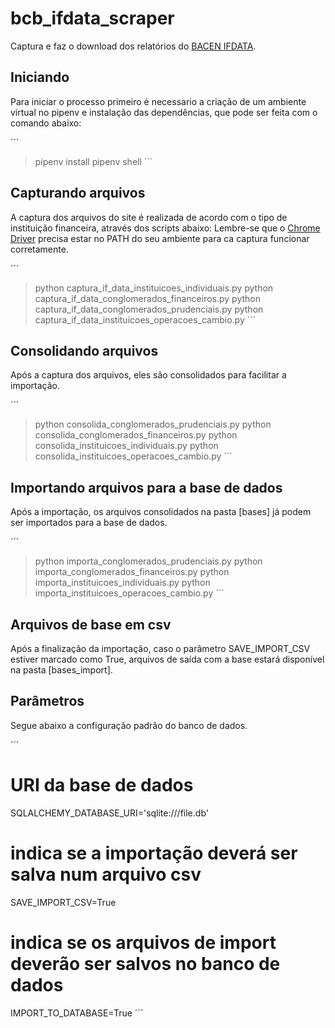 # bcb_ifdata_scraper

Captura e faz o download dos relatórios do [BACEN IFDATA](https://www3.bcb.gov.br/ifdata/index.html).

## Iniciando

Para iniciar o processo primeiro é necessario a criação de um ambiente virtual no pipenv e instalação das dependências, que pode ser feita com o comando abaixo:

´´´
> pipenv install
> pipenv shell
´´´

## Capturando arquivos

A captura dos arquivos do site é realizada de acordo com o tipo de instituição financeira, através dos scripts abaixo:
Lembre-se que o [Chrome Driver](https://chromedriver.chromium.org/downloads) precisa estar no PATH do seu ambiente para ca captura funcionar corretamente.

´´´
> python captura_if_data_instituicoes_individuais.py
> python captura_if_data_conglomerados_financeiros.py
> python captura_if_data_conglomerados_prudenciais.py
> python captura_if_data_instituicoes_operacoes_cambio.py
´´´

## Consolidando arquivos

Após a captura dos arquivos, eles são consolidados para facilitar a importação.

´´´
> python consolida_conglomerados_prudenciais.py
> python consolida_conglomerados_financeiros.py
> python consolida_instituicoes_individuais.py
> python consolida_instituicoes_operacoes_cambio.py
´´´

## Importando arquivos para a base de dados

Após a importação, os arquivos consolidados na pasta [bases] já podem ser importados para a base de dados.

´´´
> python importa_conglomerados_prudenciais.py
> python importa_conglomerados_financeiros.py
> python importa_instituicoes_individuais.py
> python importa_instituicoes_operacoes_cambio.py
´´´

## Arquivos de base em csv

Após a finalização da importação, caso o parâmetro SAVE_IMPORT_CSV estiver marcado como True, arquivos de saída com a base estará disponível na pasta [bases_import].


## Parâmetros

Segue abaixo a configuração padrão do banco de dados.

´´´
# URI da base de dados
SQLALCHEMY_DATABASE_URI='sqlite:///file.db'
# indica se a importação deverá ser salva num arquivo csv
SAVE_IMPORT_CSV=True
# indica se os arquivos de import deverão ser salvos no banco de dados
IMPORT_TO_DATABASE=True
´´´